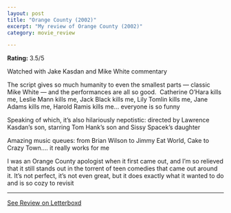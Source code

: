```yaml
---
layout: post
title: "Orange County (2002)"
excerpt: "My review of Orange County (2002)"
category: movie_review

---
```


**Rating:** 3.5/5

Watched with Jake Kasdan and Mike White commentary

The script gives so much humanity to even the smallest parts — classic Mike White — and the performances are all so good.  Catherine O’Hara kills me, Leslie Mann kills me, Jack Black kills me, Lily Tomlin kills me, Jane Adams kills me, Harold Ramis kills me… everyone is so funny

Speaking of which, it’s also hilariously nepotistic: directed by Lawrence Kasdan’s son, starring Tom Hank’s son and Sissy Spacek’s daughter

Amazing music queues: from Brian Wilson to Jimmy Eat World, Cake to Crazy Town…. it really works for me

I was an Orange County apologist when it first came out, and I’m so relieved that it still stands out in the torrent of teen comedies that came out around it. It’s not perfect, it’s not even great, but it does exactly what it wanted to do and is so cozy to revisit

<hr>

[See Review on Letterboxd](https://boxd.it/3pq4Lh)
